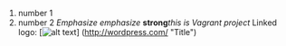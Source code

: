 1. number 1
2. number  2
*Emphasize* _emphasize_
**strong**_this is Vagrant project_
Linked logo: [![alt text](/wp-smaller.png)]
(http://wordpress.com/ "Title")

